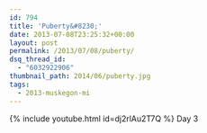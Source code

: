 ```yaml
---
id: 794
title: 'Puberty&#8230;'
date: 2013-07-08T23:25:32+00:00
layout: post
permalink: /2013/07/08/puberty/
dsq_thread_id:
  - "6032922906"
thumbnail_path: 2014/06/puberty.jpg
tags:
  - 2013-muskegon-mi
---
```

{% include youtube.html id=dj2rlAu2T7Q %}
Day 3